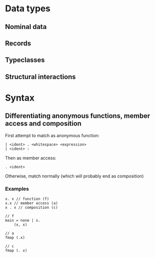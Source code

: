 # Data types

## Nominal data

## Records

## Typeclasses

## Structural interactions

# Syntax

## Differentiating anonymous functions, member access and composition
First attempt to match as anonymous function:
```
| <ident> . <whitespace> <expression>
| <ident> :
```
Then as member access:
```
. <ident>
```
Otherwise, match normally (which will probably end as composition)

### Examples
```
x. x // function (f)
x.x // member access (a)
x . x // composition (c)

// f
main = none | x.
    (x, x)

// a
fmap (.x)

// c
fmap (. x)
```
